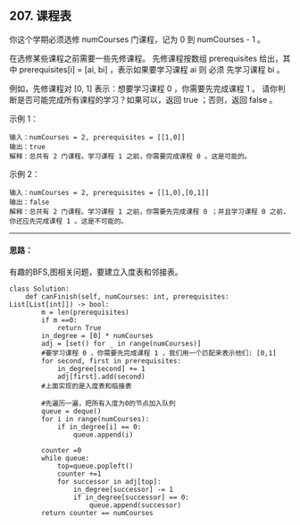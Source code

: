 ## 207. 课程表
你这个学期必须选修 numCourses 门课程，记为 0 到 numCourses - 1 。

在选修某些课程之前需要一些先修课程。 先修课程按数组 prerequisites 给出，其中 prerequisites[i] = [ai, bi] ，表示如果要学习课程 ai 则 必须 先学习课程  bi 。

例如，先修课程对 [0, 1] 表示：想要学习课程 0 ，你需要先完成课程 1 。
请你判断是否可能完成所有课程的学习？如果可以，返回 true ；否则，返回 false 。

 

示例 1：
```
输入：numCourses = 2, prerequisites = [[1,0]]
输出：true
解释：总共有 2 门课程。学习课程 1 之前，你需要完成课程 0 。这是可能的。
```
示例 2：
```
输入：numCourses = 2, prerequisites = [[1,0],[0,1]]
输出：false
解释：总共有 2 门课程。学习课程 1 之前，你需要先完成​课程 0 ；并且学习课程 0 之前，你还应先完成课程 1 。这是不可能的。
```
***
#### 思路：
有趣的BFS,图相关问题，要建立入度表和邻接表。

```
class Solution:
    def canFinish(self, numCourses: int, prerequisites: List[List[int]]) -> bool:
        m = len(prerequisites)
        if m ==0:
            return True
        in_degree = [0] * numCourses
        adj = [set() for _ in range(numCourses)]
        #要学习课程 0 ，你需要先完成课程 1 ，我们用一个匹配来表示他们: [0,1]
        for second, first in prerequisites:
            in_degree[second] += 1
            adj[first].add(second)
        #上面实现的是入度表和临接表

        #先遍历一遍，把所有入度为0的节点加入队列
        queue = deque()
        for i in range(numCourses):
            if in_degree[i] == 0:
                queue.append(i)
        
        counter =0
        while queue:
            top=queue.popleft()
            counter +=1
            for successor in adj[top]:
                in_degree[successor] -= 1
                if in_degree[successor] == 0:
                    queue.append(successor)
        return counter == numCourses
```